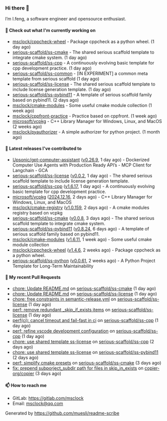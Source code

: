 ### Hi there 👋

I’m l.feng, a software engineer and opensource enthusiast.

#### 👷 Check out what I'm currently working on

- [msclock/cppcheck-wheel](https://github.com/msclock/cppcheck-wheel) - Package cppcheck as a python wheel. (1 day ago)
- [serious-scaffold/ss-cmake](https://github.com/serious-scaffold/ss-cmake) - The shared serious scaffold template to integrate cmake system. (1 day ago)
- [serious-scaffold/ss-cpp](https://github.com/serious-scaffold/ss-cpp) - A continuously evolving basic template for cpp development practice. (1 day ago)
- [serious-scaffold/ss-common](https://github.com/serious-scaffold/ss-common) - [IN EXPERIMENT] a common meta template from serious scaffold (1 day ago)
- [serious-scaffold/ss-license](https://github.com/serious-scaffold/ss-license) - The shared serious scaffold template to include license generation template. (1 day ago)
- [serious-scaffold/ss-pybind11](https://github.com/serious-scaffold/ss-pybind11) - A template of serious scaffold family based on pybind11. (2 days ago)
- [msclock/cmake-modules](https://github.com/msclock/cmake-modules) - Some useful cmake module collection (1 week ago)
- [msclock/cppfront-practice](https://github.com/msclock/cppfront-practice) - Practice based on cppfront. (1 week ago)
- [microsoft/vcpkg](https://github.com/microsoft/vcpkg) - C&#43;&#43; Library Manager for Windows, Linux, and MacOS (2 weeks ago)
- [msclock/pyauthorizer](https://github.com/msclock/pyauthorizer) - A simple authorizer for python project. (1 month ago)

#### 🔭 Latest releases I've contributed to

- [Upsonic/gpt-computer-assistant](https://github.com/Upsonic/gpt-computer-assistant) ([v0.26.9](https://github.com/Upsonic/gpt-computer-assistant/releases/tag/v0.26.9), 1 day ago) - Dockerized Computer Use Agents with Production Ready API’s - MCP Client for Langchain - GCA
- [serious-scaffold/ss-license](https://github.com/serious-scaffold/ss-license) ([v0.0.2](https://github.com/serious-scaffold/ss-license/releases/tag/v0.0.2), 1 day ago) - The shared serious scaffold template to include license generation template.
- [serious-scaffold/ss-cpp](https://github.com/serious-scaffold/ss-cpp) ([v1.6.17](https://github.com/serious-scaffold/ss-cpp/releases/tag/v1.6.17), 1 day ago) - A continuously evolving basic template for cpp development practice.
- [microsoft/vcpkg](https://github.com/microsoft/vcpkg) ([2024.12.16](https://github.com/microsoft/vcpkg/releases/tag/2024.12.16), 2 days ago) - C&#43;&#43; Library Manager for Windows, Linux, and MacOS
- [msclock/cmake-registry](https://github.com/msclock/cmake-registry) ([v1.0.159](https://github.com/msclock/cmake-registry/releases/tag/v1.0.159), 2 days ago) - A cmake modules registry based on vcpkg
- [serious-scaffold/ss-cmake](https://github.com/serious-scaffold/ss-cmake) ([v0.0.8](https://github.com/serious-scaffold/ss-cmake/releases/tag/v0.0.8), 3 days ago) - The shared serious scaffold template to integrate cmake system.
- [serious-scaffold/ss-pybind11](https://github.com/serious-scaffold/ss-pybind11) ([v0.8.24](https://github.com/serious-scaffold/ss-pybind11/releases/tag/v0.8.24), 6 days ago) - A template of serious scaffold family based on pybind11.
- [msclock/cmake-modules](https://github.com/msclock/cmake-modules) ([v1.6.11](https://github.com/msclock/cmake-modules/releases/tag/v1.6.11), 1 week ago) - Some useful cmake module collection
- [msclock/cppcheck-wheel](https://github.com/msclock/cppcheck-wheel) ([v1.4.6](https://github.com/msclock/cppcheck-wheel/releases/tag/v1.4.6), 2 weeks ago) - Package cppcheck as a python wheel.
- [serious-scaffold/ss-python](https://github.com/serious-scaffold/ss-python) ([v0.0.61](https://github.com/serious-scaffold/ss-python/releases/tag/v0.0.61), 2 weeks ago) - A Python Project Template for Long-Term Maintainability

#### 🔨 My recent Pull Requests

- [chore: Update README.md](https://github.com/serious-scaffold/ss-cmake/pull/17) on [serious-scaffold/ss-cmake](https://github.com/serious-scaffold/ss-cmake) (1 day ago)
- [chore: Update README.md](https://github.com/serious-scaffold/ss-license/pull/5) on [serious-scaffold/ss-license](https://github.com/serious-scaffold/ss-license) (1 day ago)
- [chore: free constraints in semantic-release.yml](https://github.com/serious-scaffold/ss-license/pull/4) on [serious-scaffold/ss-license](https://github.com/serious-scaffold/ss-license) (1 day ago)
- [perf: remove redundant _skip_if_exists items](https://github.com/serious-scaffold/ss-license/pull/3) on [serious-scaffold/ss-license](https://github.com/serious-scaffold/ss-license) (1 day ago)
- [perf(ci): cancel timeout and fail-fast in ci](https://github.com/serious-scaffold/ss-cpp/pull/431) on [serious-scaffold/ss-cpp](https://github.com/serious-scaffold/ss-cpp) (1 day ago)
- [perf: refine vscode development configuration](https://github.com/serious-scaffold/ss-cpp/pull/430) on [serious-scaffold/ss-cpp](https://github.com/serious-scaffold/ss-cpp) (1 day ago)
- [chore: use shared template ss-license](https://github.com/serious-scaffold/ss-cpp/pull/429) on [serious-scaffold/ss-cpp](https://github.com/serious-scaffold/ss-cpp) (2 days ago)
- [chore: use shared template ss-license](https://github.com/serious-scaffold/ss-pybind11/pull/79) on [serious-scaffold/ss-pybind11](https://github.com/serious-scaffold/ss-pybind11) (2 days ago)
- [perf: simplify cmake presets](https://github.com/serious-scaffold/ss-cmake/pull/15) on [serious-scaffold/ss-cmake](https://github.com/serious-scaffold/ss-cmake) (3 days ago)
- [fix: prepend subporject_subdir path for files in skip_in_exists](https://github.com/copier-org/copier/pull/1896) on [copier-org/copier](https://github.com/copier-org/copier) (3 days ago)

#### 📫 How to reach me

- GitLab: https://gitlab.com/msclock
- Email: msclock@qq.com

Generated by https://github.com/muesli/readme-scribe
